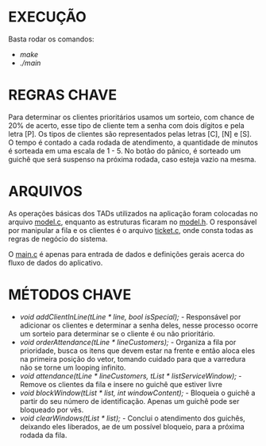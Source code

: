 # EXECUÇÃO
Basta rodar os comandos:
* *make*
* *./main* 

# REGRAS CHAVE
Para determinar os clientes prioritários usamos um sorteio, com chance de 20% de acerto, esse tipo de cliente tem a senha com dois dígitos e pela letra [P].
Os tipos de clientes são representados pelas letras [C], [N] e [S].
O tempo é contado a cada rodada de atendimento, a quantidade de minutos é sorteada em uma escala de 1 - 5.
No botão do pânico, é sorteado um guichê que será suspenso na próxima rodada, caso esteja vazio na mesma.

# ARQUIVOS
As operações básicas dos TADs utilizados na aplicação foram colocadas no arquivo [model.c](./model.c), enquanto as estruturas ficaram no [model.h]((./model.h)). O responsável por manipular a fila e os clientes é o arquivo [ticket.c](./ticket.c), onde consta todas as regras de negócio do sistema.

O [main.c](./main.c) é apenas para entrada de dados e definições gerais acerca do fluxo de dados do aplicativo.

# MÉTODOS CHAVE
* *void addClientInLine(tLine * line, bool isSpecial);* - Responsável por adicionar os clientes e determinar a senha deles, nesse processo ocorre um sorteio para determinar se o cliente é ou não prioritário.
* *void orderAttendance(tLine * lineCustomers);* - Organiza a fila por prioridade, busca os itens que devem estar na frente e então aloca eles na primeira posição do vetor, tomando cuidado para que a varredura não se torne um looping infinito.
* *void attendance(tLine * lineCustomers, tList * listServiceWindow);* - Remove os clientes da fila e insere no guichê que estiver livre
* *void blockWindow(tList * list, int windowContent);* - Bloqueia o guichê a partir do seu número de identificação. Apenas um guichê pode ser bloqueado por vês.
* *void clearWindows(tList * list);* - Conclui o atendimento dos guichês, deixando eles liberados, ae de um possível bloqueio, para a próxima rodada da fila.
